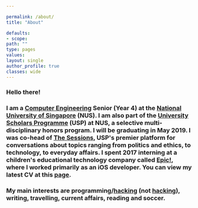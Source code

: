 ```yaml
---

permalink: /about/
title: "About"

defaults:
- scope:
path: ""
type: pages
values:
layout: single
author_profile: true
classes: wide
---
```


### Hello there! 

### I am a [Computer Engineering](http://www.ceg.nus.edu.sg/admissions/exploreceg.html#what) Senior (Year 4) at the [National University of Singapore](http://www.nus.edu.sg) (NUS). I am also part of the [University Scholars Programme](http://www.usp.nus.edu.sg) (USP) at NUS, a selective multi-disciplinary honors program. I will be graduating in May 2019. I was co-head of [The Sessions](http://www.usp.nus.edu.sg/life-at-usp/interest-groups/239-the-sessions), USP's premier platform for conversations about topics ranging from politics and ethics, to technology, to everyday affairs. I spent 2017 interning at a children's educational technology company called [Epic!](http://www.getepic.com), where I worked primarily as an iOS developer. You can view my latest CV at this [page](https://harshgadodia.com/cv/).

### My main interests are programming/[hacking](https://en.wikipedia.org/wiki/Hacker_culture) (not [hacking](https://en.wikipedia.org/wiki/Security_hacker)), writing, travelling, current affairs, reading and soccer. 





